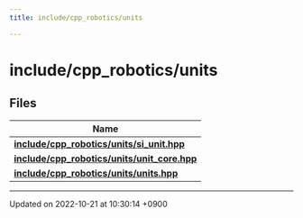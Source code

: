 ```yaml
---
title: include/cpp_robotics/units

---
```


# include/cpp_robotics/units



## Files

| Name           |
| -------------- |
| **[include/cpp_robotics/units/si_unit.hpp](/cpp_robotics/doxybook/Files/si__unit_8hpp/#file-si-unit.hpp)**  |
| **[include/cpp_robotics/units/unit_core.hpp](/cpp_robotics/doxybook/Files/unit__core_8hpp/#file-unit-core.hpp)**  |
| **[include/cpp_robotics/units/units.hpp](/cpp_robotics/doxybook/Files/units_8hpp/#file-units.hpp)**  |






-------------------------------

Updated on 2022-10-21 at 10:30:14 +0900
